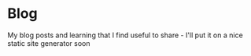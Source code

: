 # Blog
My blog posts and learning that I find useful to share - I'll put it on a nice static site generator soon
